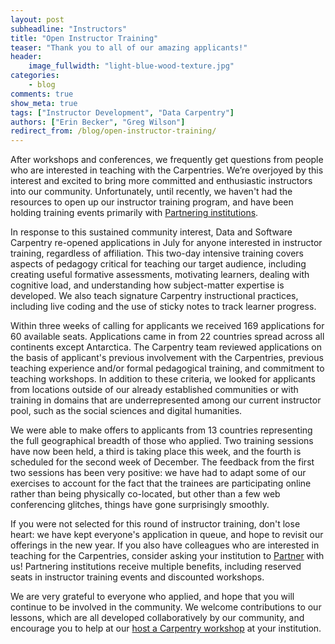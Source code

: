 ```yaml
---
layout: post
subheadline: "Instructors"
title: "Open Instructor Training"
teaser: "Thank you to all of our amazing applicants!"
header:
    image_fullwidth: "light-blue-wood-texture.jpg"
categories:
    - blog
comments: true
show_meta: true
tags: ["Instructor Development", "Data Carpentry"]
authors: ["Erin Becker", "Greg Wilson"]
redirect_from: /blog/open-instructor-training/
---
```



After workshops and conferences, we frequently get questions from people who are interested in teaching with the
Carpentries. We’re overjoyed by this interest and excited to bring more committed and enthusiastic instructors
into our community. Unfortunately, until recently, we haven't had the resources to open up our
instructor training program, and have been holding training events primarily with
[Partnering institutions](/partnerships/).


In response to this sustained community interest, Data and Software Carpentry re-opened applications in July for
anyone interested in instructor training, regardless of affiliation.
This two-day intensive training covers aspects of pedagogy critical for teaching
our target audience, including creating useful formative assessments, motivating learners, dealing with cognitive
load, and understanding how subject-matter expertise is developed. We also teach signature Carpentry
instructional practices, including live coding and the use of sticky notes to track learner progress.


Within three weeks of calling for applicants we received 169 applications for 60 available seats. Applications
came in from 22 countries spread across all continents except Antarctica.
The Carpentry team reviewed applications on the basis of applicant's previous involvement with the Carpentries,
previous teaching experience and/or formal pedagogical training, and commitment to teaching workshops.
In addition to these criteria, we looked for applicants from locations outside of our already established
communities or with training in domains that are underrepresented among our current instructor pool,
such as the social sciences and digital humanities.


We were able to make offers to applicants from 13 countries representing the full geographical breadth of those
who applied. Two training sessions have now been held, a third is taking place this week, and the fourth is
scheduled for the second week of December.  The feedback from the first two sessions has been very positive:
we have had to adapt some of our exercises to account for the fact that the trainees are participating online
rather than being physically co-located, but other than a few web conferencing glitches, things have gone
surprisingly smoothly.


If you were not selected for this round of instructor training, don't lose heart: we have kept everyone's
application in queue, and hope to revisit our offerings in the new year. If you also have colleagues who
are interested in teaching for the Carpentries, consider asking
your institution to [Partner](/partnerships/) with us! Partnering institutions receive multiple benefits,
including reserved seats in instructor training events and discounted workshops.


We are very grateful to everyone who applied, and hope that you will continue to be involved in the community.
We welcome contributions to our lessons, which are all developed collaboratively by our community, and
encourage you to help at our [host a Carpentry workshop](/workshops-host/) at your institution.
